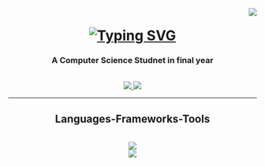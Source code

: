 
<img align="right" src="https://visitor-badge.laobi.icu/badge?page_id=MaiElkhodery.visitor-badge"/>

<h1 align="center">
  <a href="https://git.io/typing-svg"><img src="https://readme-typing-svg.demolab.com?font=Righteous&size=25&pause=1000&color=8EF7F0&center=true&random=false&width=435&height=55&lines=Hi There,+I'm+Mai+Elkhodery" alt="Typing SVG" /></a>
</h1>

<h3 align="center">A Computer Science Studnet in final year</h3>
<br/>

<div align="center">
  <a href="maielkhodery101@gmail.com">
    <img src="https://img.shields.io/badge/Gmail-D14836?style=for-the-badge&logo=gmail&logoColor=white"/>
  </a>
  <a href="https://www.linkedin.com/in/mai-elkhodery">
    <img src="https://img.shields.io/badge/LinkedIn-0071B5?style=for-the-badge&logo=gmail&logoColor=white"/>
  </a>
</div>

<hr/>

<h2 align="center"> Languages-Frameworks-Tools </h2>
<br/>
<div align="center">

  <a href="https://skillicons.dev">
    <img src="https://skillicons.dev/icons?i=git,java,kotlin,ktor,firebase,androidstudio" /><br/>
    <img src="https://skillicons.dev/icons?i=html,css,firebase,sql,mongodb" />
  </a>
</div>
